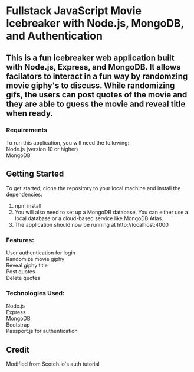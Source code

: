 # Fullstack JavaScript Movie Icebreaker with Node.js, MongoDB, and Authentication
## This is a fun icebreaker web application built with Node.js, Express, and MongoDB. It allows facilators to interact in a fun way by randomzing movie giphy's to discuss. While randomizing gifs, the users can post quotes of the movie and they are able to guess the movie and reveal title when ready.

### Requirements
To run this application, you will need the following:
<br>
Node.js (version 10 or higher)<br>
MongoDB

## Getting Started
To get started, clone the repository to your local machine and install the dependencies:
1. npm install
2. You will also need to set up a MongoDB database. You can either use a local database or a cloud-based service like MongoDB Atlas.
3. The application should now be running at http://localhost:4000

### Features:
User authentication for login<br>
Randomize movie giphy<br>
Reveal giphy title<br>
Post quotes<br>
Delete quotes


### Technologies Used:
Node.js<br>
Express<br>
MongoDB<br>
Bootstrap<br>
Passport.js for authentication


## Credit

Modified from Scotch.io's auth tutorial
